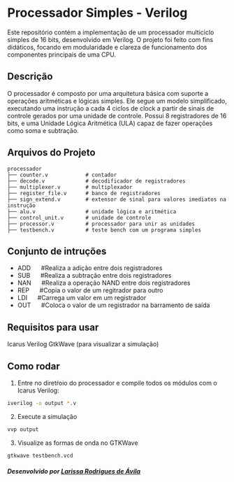 # Processador Simples - Verilog
Este repositório contém a implementação de um processador multiciclo simples de 16 bits, desenvolvido em Verilog. O projeto foi feito com fins didáticos, focando em modularidade e clareza de funcionamento dos componentes principais de uma CPU.


## Descrição
O processador é composto por uma arquitetura básica com suporte a operações aritméticas e lógicas simples. Ele segue um modelo simplificado, executando uma instrução a cada 4 ciclos de clock a partir de sinais de controle gerados por uma unidade de controle. Possui 8 registradores de 16 bits, e uma Unidade Lógica Aritmética (ULA) capaz de fazer operações como soma e subtração.


## Arquivos do Projeto
```text
processador
├── counter.v            # contador
├── decode.v             # decodificador de registradores
├── multiplexer.v        # multiplexador
├── register_file.v      # banco de registradores
├── sign_extend.v        # extensor de sinal para valores imediatos na instrução
├── alu.v                # unidade lógica e aritmética
├── control_unit.v       # unidade de controle
├── processor.v          # processador para unir as unidades
├── testbench.v          # teste bench com um programa simples
```

## Conjunto de intruções
- ADD    &nbsp;&nbsp;&nbsp;&nbsp;       #Realiza a adição entre dois registradores
- SUB    &nbsp;&nbsp;&nbsp;&nbsp;       #Realiza a subtração entre dois registradores
- NAN    &nbsp;&nbsp;&nbsp;&nbsp;       #Realiza a operação NAND entre dois registradores
- REP    &nbsp;&nbsp;&nbsp;&nbsp;       #Copia o valor de um regitrador para outro
- LDI    &nbsp;&nbsp;&nbsp;&nbsp;       #Carrega um valor em um registrador
- OUT    &nbsp;&nbsp;&nbsp;&nbsp;       #Coloca o valor de um registrador na barramento de saída

## Requisitos para usar
Icarus Verilog
GtkWave (para visualizar a simulação)

## Como rodar
1. Entre no diretŕoio do processador e compile todos os módulos com o Icarus Verilog:
```bash
iverilog -o output *.v
```
2. Execute a simulação
```bash
vvp output
```
3. Visualize as formas de onda no GTKWave
```bash
gtkwave testbench.vcd
```

##### Desenvolvido por [Larissa Rodrigues de Ávila](https://github.com/larissa-avila)



